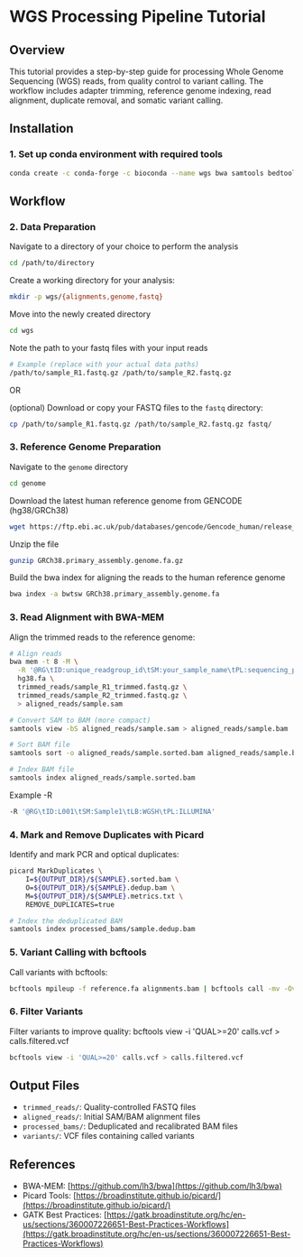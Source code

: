 # WGS Processing Pipeline Tutorial

## Overview
This tutorial provides a step-by-step guide for processing Whole Genome Sequencing (WGS) reads, from quality control to variant calling. The workflow includes adapter trimming, reference genome indexing, read alignment, duplicate removal, and somatic variant calling.

## Installation

### 1. Set up conda environment with required tools

```bash
conda create -c conda-forge -c bioconda --name wgs bwa samtools bedtools picard zlib bcftools openssl=1.0 
```

## Workflow

### 2. Data Preparation
Navigate to a directory of your choice to perform the analysis

```bash
cd /path/to/directory
```

Create a working directory for your analysis:

```bash
mkdir -p wgs/{alignments,genome,fastq}
```

Move into the newly created directory

```bash
cd wgs
```
Note the path to your fastq files with your input reads
```bash
# Example (replace with your actual data paths)
/path/to/sample_R1.fastq.gz /path/to/sample_R2.fastq.gz
```

OR

(optional)
Download or copy your FASTQ files to the `fastq` directory:
```bash
cp /path/to/sample_R1.fastq.gz /path/to/sample_R2.fastq.gz fastq/
```

### 3. Reference Genome Preparation

Navigate to the `genome` directory
```bash
cd genome
```

Download the latest human reference genome from GENCODE (hg38/GRCh38)

```bash
wget https://ftp.ebi.ac.uk/pub/databases/gencode/Gencode_human/release_47/GRCh38.primary_assembly.genome.fa.gz
```

Unzip the file

```bash
gunzip GRCh38.primary_assembly.genome.fa.gz
```

Build the bwa index for aligning the reads to the human reference genome

```bash
bwa index -a bwtsw GRCh38.primary_assembly.genome.fa
```

### 3. Read Alignment with BWA-MEM
Align the trimmed reads to the reference genome:

```bash
# Align reads
bwa mem -t 8 -M \
  -R '@RG\tID:unique_readgroup_id\tSM:your_sample_name\tPL:sequencing_platform\tLB:your_library_id\tPU:unique_platform_unit'
  hg38.fa \
  trimmed_reads/sample_R1_trimmed.fastq.gz \
  trimmed_reads/sample_R2_trimmed.fastq.gz \
  > aligned_reads/sample.sam

# Convert SAM to BAM (more compact)
samtools view -bS aligned_reads/sample.sam > aligned_reads/sample.bam

# Sort BAM file
samtools sort -o aligned_reads/sample.sorted.bam aligned_reads/sample.bam

# Index BAM file
samtools index aligned_reads/sample.sorted.bam
```
Example -R
```bash
-R '@RG\tID:L001\tSM:Sample1\tLB:WGSH\tPL:ILLUMINA'
```

### 4. Mark and Remove Duplicates with Picard
Identify and mark PCR and optical duplicates:

```bash
picard MarkDuplicates \
    I=${OUTPUT_DIR}/${SAMPLE}.sorted.bam \
    O=${OUTPUT_DIR}/${SAMPLE}.dedup.bam \
    M=${OUTPUT_DIR}/${SAMPLE}.metrics.txt \
    REMOVE_DUPLICATES=true

# Index the deduplicated BAM
samtools index processed_bams/sample.dedup.bam
```

### 5. Variant Calling with bcftools
Call variants with bcftools:
```bash
bcftools mpileup -f reference.fa alignments.bam | bcftools call -mv -Ov -o calls.vcf
```

### 6. Filter Variants
Filter variants to improve quality:
bcftools view -i 'QUAL>=20' calls.vcf > calls.filtered.vcf
```bash
bcftools view -i 'QUAL>=20' calls.vcf > calls.filtered.vcf
```


## Output Files
- `trimmed_reads/`: Quality-controlled FASTQ files
- `aligned_reads/`: Initial SAM/BAM alignment files
- `processed_bams/`: Deduplicated and recalibrated BAM files
- `variants/`: VCF files containing called variants


## References
- BWA-MEM: [https://github.com/lh3/bwa](https://github.com/lh3/bwa)
- Picard Tools: [https://broadinstitute.github.io/picard/](https://broadinstitute.github.io/picard/)
- GATK Best Practices: [https://gatk.broadinstitute.org/hc/en-us/sections/360007226651-Best-Practices-Workflows](https://gatk.broadinstitute.org/hc/en-us/sections/360007226651-Best-Practices-Workflows)
